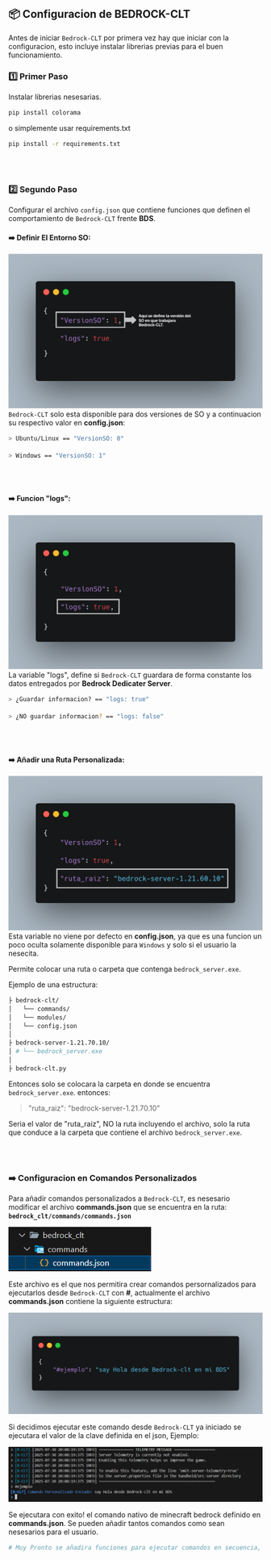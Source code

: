 ## 📦 Configuracion de BEDROCK-CLT
Antes de iniciar `Bedrock-CLT` por primera vez hay que iniciar con la configuracion, esto incluye instalar librerias previas para el buen funcionamiento.


### 1️⃣ Primer Paso
Instalar librerias nesesarias.
```bash
pip install colorama
```
o simplemente usar requirements.txt

```bash
pip install -r requirements.txt
```

<br></br>

### 2️⃣ Segundo Paso
Configurar el archivo `config.json` que contiene funciones que definen el comportamiento de `Bedrock-CLT` frente **BDS**.

#### ➡️ **Definir El Entorno SO:**

![Texto alternativo](recursos/config-SO.png)
`Bedrock-CLT` solo esta disponible para dos versiones de SO y  a continuacion su respectivo valor en **config.json**:
```bash
> Ubuntu/Linux == "VersionSO: 0"

> Windows == "VersionSO: 1"
```
<br></br>

#### ➡️ **Funcion "logs":**

![Texto alternativo](recursos/config-logs.png)
La variable "logs", define si `Bedrock-CLT` guardara de forma constante los datos entregados por **Bedrock Dedicater Server**.
```bash
> ¿Guardar informacion? == "logs: true"

> ¿NO guardar informacion? == "logs: false"
```
<br></br>

#### ➡️ **Añadir una Ruta Personalizada:**
![Texto alternativo](recursos/config-ruta.png)
Esta variable no viene por defecto en **config.json**, ya que es una funcion un poco oculta solamente disponible para `Windows` y solo si el usuario la nesecita.

Permite colocar una ruta o carpeta que contenga `bedrock_server.exe`. 

Ejemplo de una estructura:
```bash
├ bedrock-clt/
│   └── commands/
│   └── modules/
│   └── config.json
│
├ bedrock-server-1.21.70.10/
│ # └── bedrock_server.exe
│ 
├ bedrock-clt.py
```
Entonces solo se colocara la carpeta en donde se encuentra `bedrock_server.exe`. entonces:
> "ruta_raiz": "bedrock-server-1.21.70.10"

Seria el valor de "ruta_raiz", NO la ruta incluyendo el archivo, solo la ruta que conduce a la carpeta que contiene el archivo `bedrock_server.exe`.

<br></br>

### ➡️ **Configuracion en Comandos Personalizados**
Para añadir comandos personalizados a `Bedrock-CLT`, es nesesario modificar el archivo **commands.json** que se encuentra en la ruta: **`bedrock_clt/commands/commands.json`**

![Texto alternativo](recursos/ruta_commands.png)

Este archivo es el que nos permitira crear comandos persornalizados para ejecutarlos desde `Bedrock-CLT` con **#**, actualmente el archivo **commands.json** contiene la siguiente estructura:

![Texto alternativo](recursos/commands.png)

Si decidimos ejecutar este comando desde `Bedrock-CLT` ya iniciado se ejecutara el valor de la clave definida en el json, Ejemplo:

![Texto alternativo](recursos/ejemplo_commands.png)

Se ejecutara con exito! el comando nativo de minecraft bedrock definido en **commands.json**. Se pueden añadir tantos comandos como sean nesesarios para el usuario.

```bash
# Muy Pronto se añadira funciones para ejecutar comandos en secuencia, en vez de comandos que se ejecuten una sola vez.
```